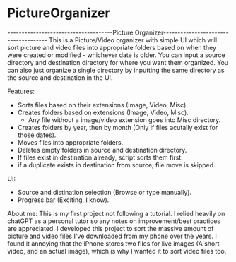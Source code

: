 # PictureOrganizer
-------------------------------------Picture Organizer-------------------------------------
This is a Picture/Video organizer with simple UI which will sort picture and video files 
into appropriate folders based on when they were created or modified - whichever date is 
older. You can input a source directory and destination directory for where you want them 
organized. You can also just organize a single directory by inputting the same directory as 
the source and destination in the UI.

Features:
- Sorts files based on their extensions (Image, Video, Misc).
- Creates folders based on extensions (Image, Video, Misc).
    - Any file without a image/video extension goes into Misc directory.
- Creates folders by year, then by month (Only if files acutally exist for those dates).
- Moves files into appropriate folders.
- Deletes empty folders in source and destination directory.
- If files exist in destination already, script sorts them first.
- if a duplicate exists in destination from source, file move is skipped.

UI:
- Source and distination selection (Browse or type manually).
- Progress bar (Exciting, I know).

About me:
This is my first project not following a tutorial. I relied heavily on chatGPT as a 
personal tutor so any notes on improvement/best practices are appreciated. I developed
this project to sort the massive amount of picture and video files I've downloaded 
from my phone over the years. I found it annoying that the iPhone stores two files for
live images (A short video, and an actual image), which is why I wanted it to sort video
files too. 

